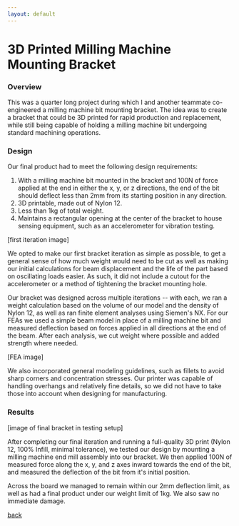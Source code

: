 ```yaml
---
layout: default
---
```


# 3D Printed Milling Machine Mounting Bracket

### Overview

This was a quarter long project during which I and another teammate co-engineered a milling machine bit mounting bracket. The idea was to create a bracket that could be 3D printed for rapid production and replacement, while still being capable of holding a milling machine bit undergoing standard machining operations.

### Design

Our final product had to meet the following design requirements:

1. With a milling machine bit mounted in the bracket and 100N of force applied at the end in either the x, y, or z directions, the end of the bit should deflect less than 2mm from its starting position in any direction.
2. 3D printable, made out of Nylon 12.
3. Less than 1kg of total weight.
4. Maintains a rectangular opening at the center of the bracket to house sensing equipment, such as an accelerometer for vibration testing.

[first iteration image]

We opted to make our first bracket iteration as simple as possible, to get a general sense of how much weight would need to be cut as well as making our initial calculations for beam displacement and the life of the part based on oscillating loads easier. As such, it did not include a cutout for the accelerometer or a method of tightening the bracket mounting hole.

Our bracket was designed across multiple iterations -- with each, we ran a weight calculation based on the volume of our model and the density of Nylon 12, as well as ran finite element analyses using Siemen's NX. For our FEAs we used a simple beam model in place of a milling machine bit and measured deflection based on forces applied in all directions at the end of the beam. After each analysis, we cut weight where possible and added strength where needed.

[FEA image] 

We also incorporated general modeling guidelines, such as fillets to avoid sharp corners and concentration stresses. Our printer was capable of handling overhangs and relatively fine details, so we did not have to take those into account when designing for manufacturing.

### Results

[image of final bracket in testing setup]

After completing our final iteration and running a full-quality 3D print (Nylon 12, 100% Infill, minimal tolerance), we tested our design by mounting a milling machine end mill assembly into our bracket. We then applied 100N of measured force along the x, y, and z axes inward towards the end of the bit, and measured the deflection of the bit from it's initial position.

Across the board we managed to remain within our 2mm deflection limit, as well as had a final product under our weight limit of 1kg. We also saw no immediate damage.

[back](./)
